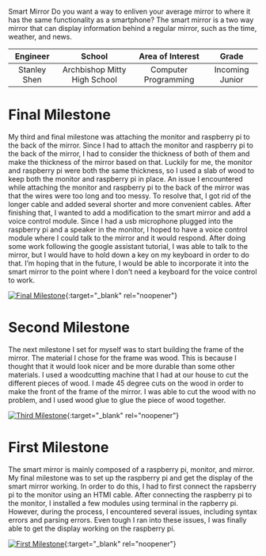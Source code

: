 ﻿Smart Mirror
Do you want a way to enliven your average mirror to where it has the same functionality as a smartphone? The smart mirror is a two way mirror that can display information behind a regular mirror, such as the time, weather, and news.

| **Engineer** | **School** | **Area of Interest** | **Grade** |
|:--:|:--:|:--:|:--:|
| Stanley Shen | Archbishop Mitty High School | Computer Programming | Incoming Junior

  
# Final Milestone


My third and final milestone was attaching the monitor and raspberry pi to the back of the mirror. Since I had to attach the monitor and raspberry pi to the back of the mirror, I had to consider the thickness of both of them and make the thickness of the mirror based on that. Luckily for me, the monitor and raspberry pi were both the same thickness, so I used a slab of wood to keep both the monitor and raspberry pi in place. An issue I encountered while attaching the monitor and raspberry pi to the back of the mirror was that the wires were too long and too messy. To resolve that, I got rid of the longer cable and added several shorter and more convenient cables. After finishing that, I wanted to add a modification to the smart mirror and add a voice control module. Since I had a usb microphone plugged into the raspberry pi and a speaker in the monitor, I hoped to have a voice control module where I could talk to the mirror and it would respond. After doing some work following the google assistant tutorial, I was able to talk to the mirror, but I would have to hold down a key on my keyboard in order to do that. I’m hoping that in the future, I would be able to incorporate it into the smart mirror to the point where I don't need a keyboard for the voice control to work.

[![Final Milestone](https://res.cloudinary.com/marcomontalbano/image/upload/v1612573869/video_to_markdown/images/youtube--F7M7imOVGug-c05b58ac6eb4c4700831b2b3070cd403.jpg )](https://www.youtube.com/watch?v=F7M7imOVGug&feature=emb_logo "Final Milestone"){:target="_blank" rel="noopener"}

# Second Milestone

The next milestone I set for myself was to start building the frame of the mirror. The material I chose for the frame was wood. This is because I thought that it would look nicer and be more durable than some other materials. I used a woodcutting machine that I had at our house to cut the different pieces of wood. I made 45 degree cuts on the wood in order to make the front of the frame of the mirror. I was able to cut the wood with no problem, and I used wood glue to glue the piece of wood together.


[![Third Milestone](https://res.cloudinary.com/marcomontalbano/image/upload/v1612574014/video_to_markdown/images/youtube--y3VAmNlER5Y-c05b58ac6eb4c4700831b2b3070cd403.jpg)](https://www.youtube.com/watch?v=y3VAmNlER5Y&feature=emb_logo "Second Milestone"){:target="_blank" rel="noopener"}
# First Milestone
  

The smart mirror is mainly composed of a raspberry pi, monitor, and mirror. My final milestone was to set up the raspberry pi and get the display of the smart mirror working. In order to do this, I had to first connect the rapsberry pi to the monitor using an HTMI cable. After connecting the raspberry pi to the monitor, I installed a few modules using terminal in the rapberry pi. However, during the process, I encountered several issues, including syntax errors and parsing errors. Even tough I ran into these issues, I was finally able to get the display working on the raspberry pi.

[![First Milestone](https://res.cloudinary.com/marcomontalbano/image/upload/v1612574117/video_to_markdown/images/youtube--CaCazFBhYKs-c05b58ac6eb4c4700831b2b3070cd403.jpg)](https://www.youtube.com/watch?v=CaCazFBhYKs "First Milestone"){:target="_blank" rel="noopener"}

